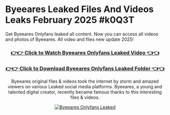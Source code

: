 # Byeeares Leaked Files And Videos Leaks February 2025 #k0Q3T

Get Byeeares Onlyfans leaked all content. Now you can access all videos and photos of Byeeares. All video and files new update 2025!
<div align="center" title="Byeeares Onlyfans Leaked">
  
### [👉👉 Click to Watch Byeeares Onlyfans Leaked Video 👈👈](https://links2leaks.com?utm_source=byeeares&utm_medium=gitfeb)  
### [👉👉 Click to Download Byeeares Onlyfans Leaked Folder 👈👈](https://links2leaks.com?utm_source=byeeares&utm_medium=gitfeb)  

Byeeares original files & videos took the internet by storm and amazed viewers on various Leaked social media platforms. Byeeares, a young and talented digital creator, recently became famous thanks to this interesting files & videos.

[![Byeeares Onlyfans Leaked](https://i.ibb.co/93hzkbrt/l2l.gif)](https://links2leaks.com?utm_source=byeeares&utm_medium=gitfeb)  

</div>
